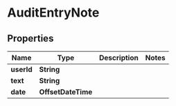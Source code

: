 

# AuditEntryNote


## Properties

| Name | Type | Description | Notes |
|------------ | ------------- | ------------- | -------------|
|**userId** | **String** |  |  |
|**text** | **String** |  |  |
|**date** | **OffsetDateTime** |  |  |



